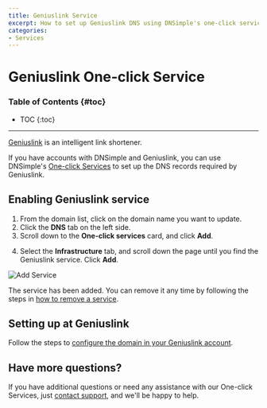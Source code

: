 ```yaml
---
title: Geniuslink Service
excerpt: How to set up Geniuslink DNS using DNSimple's one-click service.
categories:
- Services
---
```


# Geniuslink One-click Service

### Table of Contents {#toc}

* TOC
{:toc}

---

[Geniuslink](https://geni.us) is an intelligent link shortener. 

If you have accounts with DNSimple and Geniuslink, you can use DNSimple's [One-click Services](/categories/services/) to set up the DNS records required by Geniuslink.

## Enabling Geniuslink service

1. From the domain list, click on the domain name you want to update.
2. Click the **DNS** tab on the left side.
3. Scroll down to the **One-click services** card, and click **Add**.

<!--- needs screenshot -->

4. Select the **Infrastructure** tab, and scroll down the page until you find the Geniuslink service. Click **Add**.

![Add Service](/files/services-geniuslink.png)

The service has been added. You can remove it any time by following the steps in [how to remove a service](/articles/services/#removing-services).

## Setting up at Geniuslink

Follow the steps to [configure the domain in your Geniuslink account](https://intercom.geni.us/en/articles/1065227-custom-domains-add-on).

## Have more questions?

If you have additional questions or need any assistance with our One-click Services, just [contact support](https://dnsimple.com/feedback), and we'll be happy to help. 
